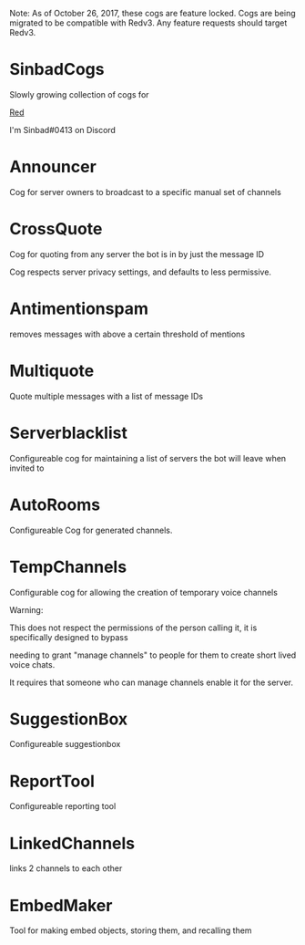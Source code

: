 Note: As of October 26, 2017, these cogs are feature locked. Cogs are being migrated to be compatible with Redv3. Any feature requests should target Redv3.

# SinbadCogs

Slowly growing collection of cogs for

[Red](https://github.com/Twentysix26/Red-DiscordBot)

I'm Sinbad#0413 on Discord

# Announcer

Cog for server owners to broadcast to a specific manual set of channels

# CrossQuote

Cog for quoting from any server the bot is in by just the message ID

Cog respects server privacy settings, and defaults to less permissive.

# Antimentionspam
  removes messages with above a certain threshold of mentions

# Multiquote

Quote multiple messages with a list of message IDs

# Serverblacklist

Configureable cog for maintaining a list of servers the bot will leave when invited to

# AutoRooms

Configureable Cog for generated channels.

# TempChannels

Configurable cog for allowing the creation of temporary voice channels

Warning:

This does not respect the permissions of the person calling it, it is specifically designed to bypass

needing to grant "manage channels" to people for them to create short lived voice chats.

It requires that someone who can manage channels enable it for the server.

# SuggestionBox

Configureable suggestionbox

# ReportTool

Configureable reporting tool

# LinkedChannels

links 2 channels to each other


# EmbedMaker

Tool for making embed objects, storing them, and recalling them

